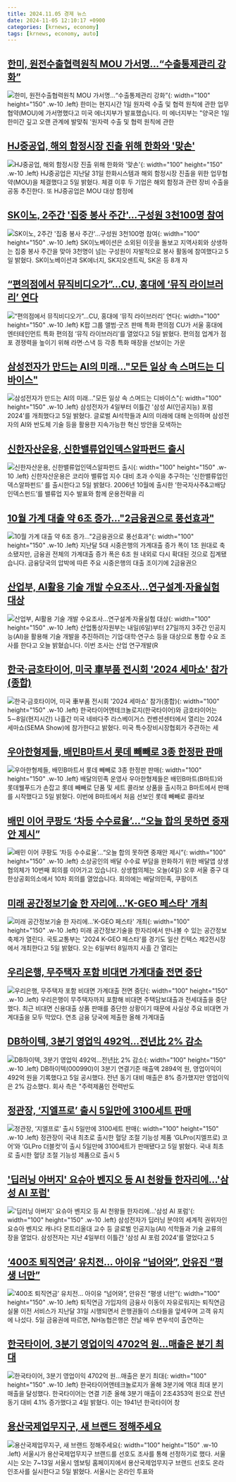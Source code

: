 ```yaml
---
title: 2024.11.05 경제 뉴스
date: 2024-11-05 12:10:17 +0900
categories: [krnews, economy]
tags: [krnews, economy, auto]
---
```

## [한미, 원전수출협력원칙 MOU 가서명…“수출통제관리 강화”](https://n.news.naver.com/mnews/article/056/0011831711)

![한미, 원전수출협력원칙 MOU 가서명…“수출통제관리 강화”](https://mimgnews.pstatic.net/image/origin/056/2024/11/05/11831711.jpg?type=nf220_150){: width="100" height="150" .w-10 .left}
한미는 현지시간 1일 원자력 수출 및 협력 원칙에 관한 업무협약(MOU)에 가서명했다고 미국 에너지부가 발표했습니다. 미 에너지부는 "양국은 1일 한미간 깊고 오랜 관계에 발맞춰 '원자력 수출 및 협력 원칙에 관한

## [HJ중공업, 해외 함정시장 진출 위해 한화와 '맞손'](https://n.news.naver.com/mnews/article/421/0007887668)

![HJ중공업, 해외 함정시장 진출 위해 한화와 '맞손'](https://mimgnews.pstatic.net/image/origin/421/2024/11/05/7887668.jpg?type=nf220_150){: width="100" height="150" .w-10 .left}
HJ중공업은 지난달 31일 한화시스템과 해외 함정시장 진출을 위한 업무협약(MOU)을 체결했다고 5일 밝혔다. 체결 이후 두 기업은 해외 함정과 관련 장비 수출을 공동 추진한다. 또 HJ중공업은 MOU 대상 함정에

## [SK이노, 2주간 '집중 봉사 주간'…구성원 3천100명 참여](https://n.news.naver.com/mnews/article/001/0015025691)

![SK이노, 2주간 '집중 봉사 주간'…구성원 3천100명 참여](https://mimgnews.pstatic.net/image/origin/001/2024/11/05/15025691.jpg?type=nf220_150){: width="100" height="150" .w-10 .left}
SK이노베이션은 소외된 이웃을 돌보고 지역사회와 상생하는 집중 봉사 주간을 맞아 3천명이 넘는 구성원이 자발적으로 봉사 활동에 참여했다고 5일 밝혔다. SK이노베이션과 SK에너지, SK지오센트릭, SK온 등 8개 자

## [“편의점에서 뮤직비디오가”…CU, 홍대에 ‘뮤직 라이브러리’ 연다](https://n.news.naver.com/mnews/article/009/0005391060)

![“편의점에서 뮤직비디오가”…CU, 홍대에 ‘뮤직 라이브러리’ 연다](https://mimgnews.pstatic.net/image/origin/009/2024/11/05/5391060.jpg?type=nf220_150){: width="100" height="150" .w-10 .left}
K팝 그룹 앨범·굿즈 판매 특화 편의점 CU가 서울 홍대에 엔터테인먼트 특화 편의점 ‘뮤직 라이브러리’를 열었다고 5일 밝혔다. 편의점 업계가 점포 경쟁력을 높이기 위해 라면·스낵 등 각종 특화 매장을 선보이는 가운

## [삼성전자가 만드는 AI의 미래…"모든 일상 속 스며드는 디바이스"](https://n.news.naver.com/mnews/article/008/0005110047)

![삼성전자가 만드는 AI의 미래…"모든 일상 속 스며드는 디바이스"](https://mimgnews.pstatic.net/image/origin/008/2024/11/05/5110047.jpg?type=nf220_150){: width="100" height="150" .w-10 .left}
삼성전자가 4일부터 이틀간 '삼성 AI(인공지능) 포럼 2024'를 개최했다고 5일 밝혔다. 글로벌 AI석학들과 AI의 미래에 대해 논의하며 삼성전자의 AI와 반도체 기술 등을 활용한 지속가능한 혁신 방안을 모색하는

## [신한자산운용, 신한밸류업인덱스알파펀드 출시](https://n.news.naver.com/mnews/article/277/0005494961)

![신한자산운용, 신한밸류업인덱스알파펀드 출시](https://mimgnews.pstatic.net/image/origin/277/2024/11/05/5494961.jpg?type=nf220_150){: width="100" height="150" .w-10 .left}
신한자산운용은 코리아 밸류업 지수 대비 초과 수익을 추구하는 ‘신한밸류업인덱스알파펀드’ 를 출시한다고 5일 밝혔다. 2006년 10월에 출시한 ‘한국자사주&고배당 인덱스펀드’를 밸류업 지수 발표와 함께 운용전략을 리

## [10월 가계 대출 약 6조 증가…"2금융권으로 풍선효과"](https://n.news.naver.com/mnews/article/055/0001203082)

![10월 가계 대출 약 6조 증가…"2금융권으로 풍선효과"](https://mimgnews.pstatic.net/image/origin/055/2024/11/04/1203082.jpg?type=nf220_150){: width="100" height="150" .w-10 .left}
지난달 5대 시중은행의 가계대출 증가 폭이 1조 원대로 축소됐지만, 금융권 전체의 가계대출 증가 폭은 6조 원 내외로 다시 확대된 것으로 집계됐습니다. 금융당국의 압박에 따른 주요 시중은행의 대출 조이기에 2금융권으

## [산업부, AI활용 기술 개발 수요조사…연구설계·자율실험 대상](https://n.news.naver.com/mnews/article/055/0001203392)

![산업부, AI활용 기술 개발 수요조사…연구설계·자율실험 대상](https://mimgnews.pstatic.net/image/origin/055/2024/11/05/1203392.jpg?type=nf220_150){: width="100" height="150" .w-10 .left}
산업통상자원부는 내일(6일)부터 27일까지 3주간 인공지능(AI)을 활용해 기술 개발을 추진하려는 기업·대학·연구소 등을 대상으로 통합 수요 조사를 한다고 오늘 밝혔습니다. 이번 조사는 산업 연구개발(R

## [한국·금호타이어, 미국 車부품 전시회 '2024 세마쇼' 참가(종합)](https://n.news.naver.com/mnews/article/001/0015025806)

![한국·금호타이어, 미국 車부품 전시회 '2024 세마쇼' 참가(종합)](https://mimgnews.pstatic.net/image/origin/001/2024/11/05/15025806.jpg?type=nf220_150){: width="100" height="150" .w-10 .left}
한국타이어앤테크놀로지(한국타이어)와 금호타이어는 5∼8일(현지시간) 나흘간 미국 네바다주 라스베이거스 컨벤션센터에서 열리는 2024 세마쇼(SEMA Show)에 참가한다고 밝혔다. 미국 특수장비시장협회가 주관하는 세

## [우아한형제들, 배민B마트서 롯데 빼빼로 3종 한정판 판매](https://n.news.naver.com/mnews/article/003/0012884460)

![우아한형제들, 배민B마트서 롯데 빼빼로 3종 한정판 판매](https://mimgnews.pstatic.net/image/origin/003/2024/11/05/12884460.jpg?type=nf220_150){: width="100" height="150" .w-10 .left}
배달의민족 운영사 우아한형제들은 배민B마트(B마트)와 롯데웰푸드가 손잡고 롯데 빼빼로 단품 및 세트 콜라보 상품을 출시하고 B마트에서 판매를 시작했다고 5일 밝혔다. 이번에 B마트에서 처음 선보인 롯데 빼빼로 콜라보

## [배민 이어 쿠팡도 ‘차등 수수료율’…“오늘 합의 못하면 중재안 제시”](https://n.news.naver.com/mnews/article/056/0011831325)

![배민 이어 쿠팡도 ‘차등 수수료율’…“오늘 합의 못하면 중재안 제시”](https://mimgnews.pstatic.net/image/origin/056/2024/11/04/11831325.jpg?type=nf220_150){: width="100" height="150" .w-10 .left}
소상공인의 배달 수수료 부담을 완화하기 위한 배달앱 상생협의체가 10번째 회의를 이어가고 있습니다. 상생협의체는 오늘(4일) 오후 서울 중구 대한상공회의소에서 10차 회의를 열었습니다. 회의에는 배달의민족, 쿠팡이츠

## [미래 공간정보기술 한 자리에…'K-GEO 페스타' 개최](https://n.news.naver.com/mnews/article/030/0003254364)

![미래 공간정보기술 한 자리에…'K-GEO 페스타' 개최](https://mimgnews.pstatic.net/image/origin/030/2024/11/05/3254364.jpg?type=nf220_150){: width="100" height="150" .w-10 .left}
미래 공간정보기술을 한자리에서 만나볼 수 있는 공간정보 축제가 열린다. 국토교통부는 '2024 K-GEO 페스타'를 경기도 일산 킨텍스 제2전시장에서 개최한다고 5일 밝혔다. 오는 6일부터 8일까지 사흘 간 열리는

## [우리은행, 무주택자 포함 비대면 가계대출 전면 중단](https://n.news.naver.com/mnews/article/011/0004411031)

![우리은행, 무주택자 포함 비대면 가계대출 전면 중단](https://mimgnews.pstatic.net/image/origin/011/2024/11/04/4411031.jpg?type=nf220_150){: width="100" height="150" .w-10 .left}
우리은행이 무주택자까지 포함해 비대면 주택담보대출과 전세대출을 중단했다. 최근 비대면 신용대출 상품 판매를 중단한 상황이기 때문에 사실상 주요 비대면 가계대출을 모두 막았다. 연초 금융 당국에 제출한 올해 가계대출

## [DB하이텍, 3분기 영업익 492억…전년比 2% 감소](https://n.news.naver.com/mnews/article/011/0004411170)

![DB하이텍, 3분기 영업익 492억…전년比 2% 감소](https://mimgnews.pstatic.net/image/origin/011/2024/11/05/4411170.jpg?type=nf220_150){: width="100" height="150" .w-10 .left}
DB하이텍(000990)이 3분기 연결기준 매출액 2894억 원, 영업이익이 492억 원을 기록했다고 5일 공시했다. 전년 동기 대비 매출은 8% 증가했지만 영업이익은 2% 감소했다. 회사 측은 "주력제품인 전력반도

## [정관장, ‘지엘프로’ 출시 5일만에 3100세트 판매](https://n.news.naver.com/mnews/article/018/0005877461)

![정관장, ‘지엘프로’ 출시 5일만에 3100세트 판매](https://mimgnews.pstatic.net/image/origin/018/2024/11/05/5877461.jpg?type=nf220_150){: width="100" height="150" .w-10 .left}
정관장이 국내 최초로 출시한 혈당 조절 기능성 제품 ‘GLPro(지엘프로) 코어’와 ‘GLPro 더블컷’이 출시 5일만에 3100세트가 판매됐다고 5일 밝혔다. 국내 최초로 출시한 혈당 조절 기능성 제품으로 출시 5

## ['딥러닝 아버지' 요슈아 벤지오 등 AI 천왕들 한자리에…'삼성 AI 포럼'](https://n.news.naver.com/mnews/article/014/0005263171)

!['딥러닝 아버지' 요슈아 벤지오 등 AI 천왕들 한자리에…'삼성 AI 포럼'](https://mimgnews.pstatic.net/image/origin/014/2024/11/05/5263171.jpg?type=nf220_150){: width="100" height="150" .w-10 .left}
삼성전자가 딥러닝 분야의 세계적 권위자인 요슈아 벤지오 캐나다 몬트리올대 교수 등 글로벌 인공지능(AI) 석학들과 기술 교류의 장을 열었다. 삼성전자는 지난 4일부터 이틀간 '삼성 AI 포럼 2024'를 열었다고 5

## [‘400조 퇴직연금’ 유치전… 아이유 “넘어와”, 안유진 “평생 너만”](https://n.news.naver.com/mnews/article/023/0003868362)

![‘400조 퇴직연금’ 유치전… 아이유 “넘어와”, 안유진 “평생 너만”](https://mimgnews.pstatic.net/image/origin/023/2024/11/05/3868362.jpg?type=nf220_150){: width="100" height="150" .w-10 .left}
퇴직연금 가입자의 금융사 이동이 자유로워지는 퇴직연금 실물 이전 서비스가 지난달 31일 시행되면서 은행권들이 스타들을 앞세우며 고객 유치에 나섰다. 5일 금융권에 따르면, NH농협은행은 전날 배우 변우석이 출연하는

## [한국타이어, 3분기 영업이익 4702억 원…매출은 분기 최대](https://n.news.naver.com/mnews/article/021/0002669605)

![한국타이어, 3분기 영업이익 4702억 원…매출은 분기 최대](https://mimgnews.pstatic.net/image/origin/021/2024/11/04/2669605.jpg?type=nf220_150){: width="100" height="150" .w-10 .left}
한국타이어앤테크놀로지가 올해 3분기에 역대 최대 분기 매출을 달성했다. 한국타이어는 연결 기준 올해 3분기 매출이 2조4353억 원으로 전년 동기 대비 4.1% 증가했다고 4일 밝혔다. 이는 1941년 한국타이어 창

## [용산국제업무지구, 새 브랜드 정해주세요](https://n.news.naver.com/mnews/article/032/0003330530)

![용산국제업무지구, 새 브랜드 정해주세요](https://mimgnews.pstatic.net/image/origin/032/2024/11/05/3330530.jpg?type=nf220_150){: width="100" height="150" .w-10 .left}
서울시가 용산국제업무지구 브랜드를 선호도 조사를 통해 선정하기로 했다. 서울시는 오는 7~13일 서울시 엠보팅 홈페이지에서 용산국제업무지구 브랜드 선호도 온라인조사를 실시한다고 5일 밝혔다. 서울시는 온라인 투표와

